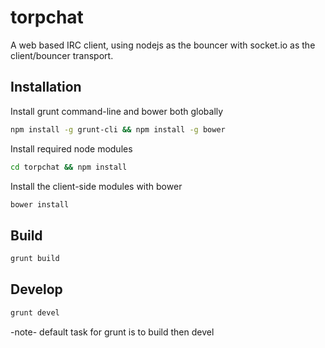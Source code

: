 torpchat
========

A web based IRC client, using nodejs as the bouncer with socket.io as the client/bouncer transport.



Installation
------------

Install grunt command-line and bower both globally

```bash
npm install -g grunt-cli && npm install -g bower
```

Install required node modules

```bash
cd torpchat && npm install
```

Install the client-side modules with bower

```bash
bower install
```


Build
-----

```bash
grunt build
```


Develop
-------

```bash
grunt devel
```




-note- default task for grunt is to build then devel
